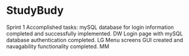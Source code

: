 # StudyBudy
Sprint 1 Accomplished tasks:
mySQL database for login information completed and successfully implemented. DW
Login page with mySQL database authentication completed. LG
Menu screens GUI created and navagability functionality completed. MM
